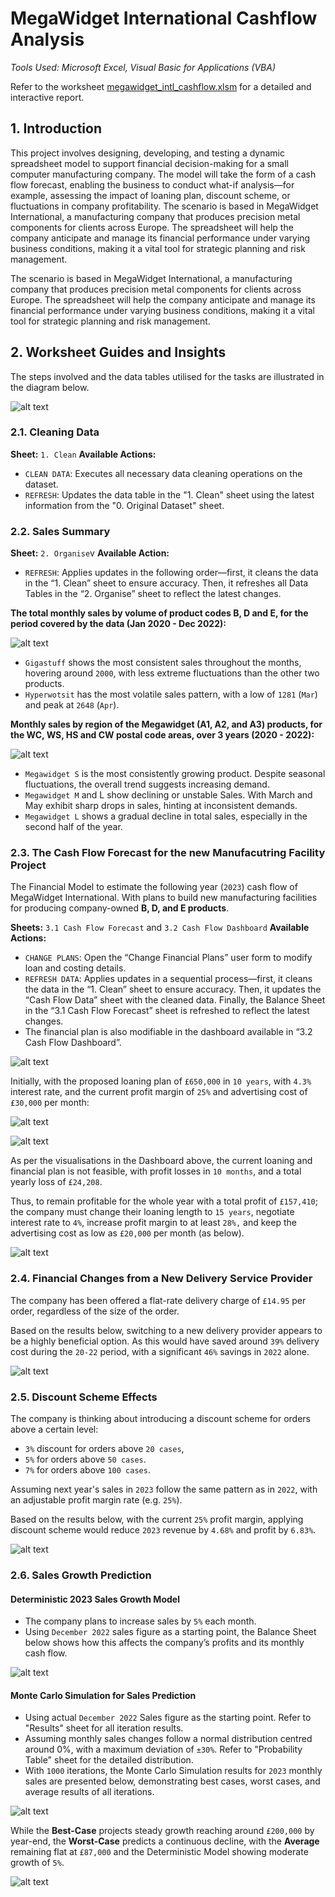 # MegaWidget International Cashflow Analysis

*Tools Used: Microsoft Excel, Visual Basic for Applications (VBA)*

Refer to the worksheet [megawidget_intl_cashflow.xlsm](/megawidget_intl_cashflow.xlsm) for a detailed and interactive report. 

## 1. Introduction

This project involves designing, developing, and testing a dynamic spreadsheet model to support financial decision-making for a small computer manufacturing company. The model will take the form of a cash flow forecast, enabling the business to conduct what-if analysis—for example, assessing the impact of loaning plan, discount scheme, or fluctuations in company profitability.
The scenario is based in MegaWidget International, a manufacturing company that produces precision metal components for clients across Europe. The spreadsheet will help the company anticipate and manage its financial performance under varying business conditions, making it a vital tool for strategic planning and risk management.

The scenario is based in MegaWidget International, a manufacturing company that produces precision metal components for clients across Europe. The spreadsheet will help the company anticipate and manage its financial performance under varying business conditions, making it a vital tool for strategic planning and risk management.

## 2. Worksheet Guides and Insights

The steps involved and the data tables utilised for the tasks are illustrated in the diagram below.

![alt text](./imgs/image.png)


### 2.1. Cleaning Data

**Sheet:** `1. Clean`
**Available Actions:**
- `CLEAN DATA`: Executes all necessary data cleaning operations on the dataset.
- `REFRESH`: Updates the data table in the "1. Clean" sheet using the latest information from the "0. Original Dataset" sheet.

### 2.2. Sales Summary

**Sheet:** `2. Organise`v
**Available Action:**
- `REFRESH`: Applies updates in the following order—first, it cleans the data in the “1. Clean” sheet to ensure accuracy. Then, it refreshes all Data Tables in the “2. Organise” sheet to reflect the latest changes.

**The total monthly sales by volume of product codes B, D and E, for the period covered by the data (Jan 2020 - Dec 2022):**

![alt text](./imgs/image-1.png)

- `Gigastuff` shows the most consistent sales throughout the months, hovering around `2000`, with less extreme fluctuations than the other two products.
- `Hyperwotsit` has the most volatile sales pattern, with a low of `1281` (`Mar`) and peak at `2648` (`Apr`).

**Monthly sales by region of the Megawidget (A1, A2, and A3) products, for the WC, WS, HS and CW postal code areas, over 3 years (2020 - 2022):**

![alt text](./imgs/image-2.png)

- `Megawidget S` is the most consistently growing product. Despite seasonal fluctuations, the overall trend suggests increasing demand.
- `Megawidget M` and L show declining or unstable Sales. With March and May exhibit sharp drops in sales, hinting at inconsistent demands.
- `Megawidget L` shows a gradual decline in total sales, especially in the second half of the year.

### 2.3. The Cash Flow Forecast for the new Manufacutring Facility Project

The Financial Model to estimate the following year (`2023`) cash flow of MegaWidget International. With plans to build new manufacturing facilities for producing company-owned **B, D, and E products**.


**Sheets:** `3.1 Cash Flow Forecast` and `3.2 Cash Flow Dashboard`
**Available Actions:**
- `CHANGE PLANS`: Open the “Change Financial Plans” user form to modify loan and costing details.
- `REFRESH DATA`: Applies updates in a sequential process—first, it cleans the data in the “1. Clean” sheet to ensure accuracy. Then, it updates the “Cash Flow Data” sheet with the cleaned data. Finally, the Balance Sheet in the “3.1 Cash Flow Forecast” sheet is refreshed to reflect the latest changes.
- The financial plan is also modifiable in the dashboard available in “3.2 Cash Flow Dashboard”.

![alt text](./imgs/image-3.png)

Initially, with the proposed loaning plan of `£650,000` in `10 years`, with `4.3%` interest rate, and the current profit margin of `25%` and advertising cost of `£30,000` per month:

![alt text](./imgs/image-4.png)

![alt text](./imgs/image-5.png)

As per the visualisations in the Dashboard above, the current loaning and financial plan is not feasible, with profit losses in `10 months`, and a total yearly loss of `£24,208`. 

Thus, to remain profitable for the whole year with a total profit of `£157,410`; the company must change their loaning length to `15 years`, negotiate interest rate to `4%`, increase profit margin to at least `28%,` and keep the advertising cost as low as `£20,000` per month (as below).

![alt text](./imgs/image-6.png)

### 2.4. Financial Changes from a New Delivery Service Provider

The company has been offered a flat-rate delivery charge of  `£14.95` per order, regardless of the size of the order.

Based on the results below, switching to a new delivery provider appears to be a highly beneficial option. As this would have saved around `39%` delivery cost during the `20-22` period, with a significant `46%` savings in `2022` alone.

![alt text](./imgs/image-7.png)

### 2.5. Discount Scheme Effects

The company is thinking about introducing a discount scheme for orders above a certain level:
- `3%` discount for orders above `20 cases`,
- `5%` for orders above `50 cases`.
- `7%` for orders above `100 cases`.

Assuming next year's sales in `2023` follow the same pattern as in `2022`, with an adjustable profit margin rate (e.g. `25%`).

Based on the results below, with the current `25%` profit margin, applying discount scheme would reduce `2023` revenue by `4.68%` and profit by `6.83%`.

![alt text](./imgs/image-8.png)

### 2.6. Sales Growth Prediction

#### Deterministic 2023 Sales Growth Model

- The company plans to increase sales by `5%` each month. 
- Using `December 2022` sales figure as a starting point, the Balance Sheet below shows how this affects the company’s profits and its monthly cash flow.

![alt text](./imgs/image-9.png)

#### Monte Carlo Simulation for Sales Prediction

- Using actual `December 2022` Sales figure as the starting point. Refer to "Results" sheet for all iteration results.
- Assuming monthly sales changes follow a normal distribution centred around 0%, with a maximum deviation of `±30%`. Refer to "Probability Table" sheet for the detailed distribution.
- With `1000` iterations, the Monte Carlo Simulation results for `2023` monthly sales are presented below, demonstrating best cases, worst cases, and average results of all iterations.

![alt text](./imgs/image-10.png)

While the **Best-Case** projects steady growth reaching around `£200,000` by year-end, the **Worst-Case** predicts a continuous decline, with the **Average** remaining flat at `£87,000` and the Deterministic Model showing moderate growth of `5%`.

![alt text](./imgs/image-11.png)











